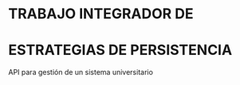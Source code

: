 # TRABAJO INTEGRADOR  DE
# ESTRATEGIAS DE PERSISTENCIA
API para gestión de un sistema universitario
